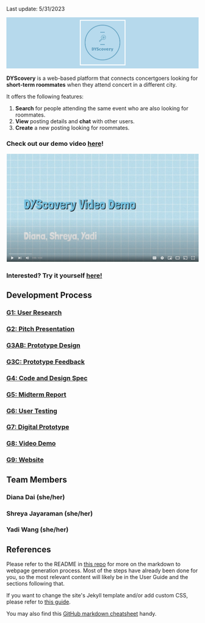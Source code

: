 Last update: 5/31/2023

![DYScovery Logo](/pics/logo_banner2.JPG)

**DYScovery** is a web-based platform that connects concertgoers looking for **short-term roommates** when they attend concert in a different city.

It offers the following features:
1. **Search** for people attending the same event who are also looking for roommates.
2. **View** posting details and **chat** with other users.
3. **Create** a new posting looking for roommates.

### Check out our demo video [here](https://youtu.be/7NzQw5uOy1Q)!

[![thumbnail](/pics/thumbnail.png)](https://youtu.be/7NzQw5uOy1Q)

### Interested? Try it yourself [here!](https://uwsocialcomputing.github.io/DYScovery-code/)

## Development Process
### [G1: User Research](G1.md)

### [G2: Pitch Presentation](https://docs.google.com/presentation/d/110TRLBD6Zd3PZm06ScLPRkPtQ_zwlZ9A07zOfFKZIRA/edit?usp=sharing)

### [G3AB: Prototype Design](G3AB.md)

### [G3C: Prototype Feedback](G3C.md)

### [G4: Code and Design Spec](G4.md)

### [G5: Midterm Report](https://docs.google.com/presentation/d/1XSkaFymjbxs-z5gjrHB9QgHjbOpRdwy4R5ZnPRssmHI/edit?usp=sharing)

### [G6: User Testing](G6.md)

### [G7: Digital Prototype](G7.md)

### [G8: Video Demo](https://youtu.be/7NzQw5uOy1Q)

### [G9: Website](https://uwsocialcomputing.github.io/DYScovery/)

## Team Members
### Diana Dai (she/her)
### Shreya Jayaraman (she/her)
### Yadi Wang (she/her)

## References

Please refer to the README in [this repo](https://github.com/nicolas-van/easy-markdown-to-github-pages) for more on the markdown to webpage generation process. Most of the steps have already been done for you, so the most relevant content will likely be in the User Guide and the sections following that. 

If you want to change the site's Jekyll template and/or add custom CSS, please refer to [this guide](https://docs.github.com/en/pages/setting-up-a-github-pages-site-with-jekyll/adding-a-theme-to-your-github-pages-site-using-jekyll).

You may also find this [GitHub markdown cheatsheet](https://www.markdownguide.org/cheat-sheet) handy.
